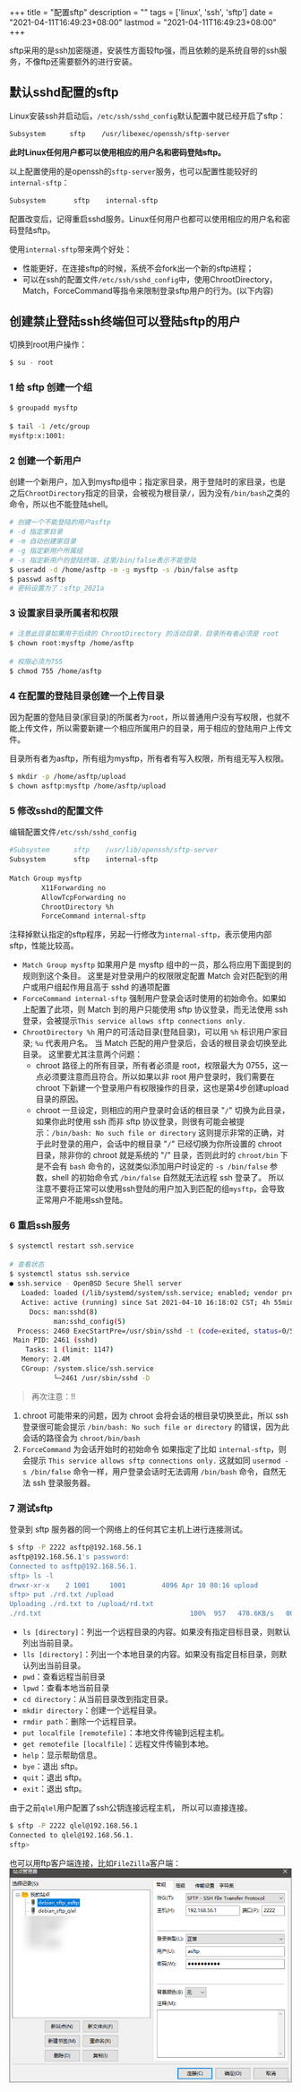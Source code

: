 +++
title = "配置sftp"
description = ""
tags = ['linux', 'ssh', 'sftp']
date =  "2021-04-11T16:49:23+08:00"
lastmod = "2021-04-11T16:49:23+08:00"
+++

sftp采用的是ssh加密隧道，安装性方面较ftp强，而且依赖的是系统自带的ssh服务，不像ftp还需要额外的进行安装。
<!--more-->

## 默认sshd配置的sftp
Linux安装ssh并启动后，`/etc/ssh/sshd_config`默认配置中就已经开启了sftp：
```bash
Subsystem      sftp    /usr/libexec/openssh/sftp-server
```
**此时Linux任何用户都可以使用相应的用户名和密码登陆sftp。**

以上配置使用的是openssh的`sftp-server`服务，也可以配置性能较好的`internal-sftp`：
```bash
Subsystem       sftp    internal-sftp
```
配置改变后，记得重启sshd服务。Linux任何用户也都可以使用相应的用户名和密码登陆sftp。

使用`internal-sftp`带来两个好处：
- 性能更好，在连接sftp的时候，系统不会fork出一个新的sftp进程；
- 可以在ssh的配置文件`/etc/ssh/sshd_config`中，使用ChrootDirectory，Match，ForceCommand等指令来限制登录sftp用户的行为。(以下内容)


## 创建禁止登陆ssh终端但可以登陆sftp的用户
切换到root用户操作：
```bash
$ su - root
```

### 1 给 sftp 创建一个组
```bash
$ groupadd mysftp

$ tail -1 /etc/group
mysftp:x:1001:
```

### 2 创建一个新用户
创建一个新用户，加入到mysftp组中；指定家目录，用于登陆时的家目录，也是之后`ChrootDirectory`指定的目录，会被视为根目录`/`，因为没有`/bin/bash`之类的命令，所以也不能登陆shell。
```bash
# 创建一个不能登陆的用户asftp
# -d 指定家目录
# -m 自动创建家目录
# -g 指定新用户所属组
# -s 指定新用户的登陆终端，这里/bin/false表示不能登陆
$ useradd -d /home/asftp -m -g mysftp -s /bin/false asftp
$ passwd asftp
# 密码设置为了：sftp_2021a
```
### 3 设置家目录所属者和权限
```bash
# 注意此目录如果用于后续的 ChrootDirectory 的活动目录，目录所有者必须是 root
$ chown root:mysftp /home/asftp

# 权限必须为755
$ chmod 755 /home/asftp
```
### 4 在配置的登陆目录创建一个上传目录
因为配置的登陆目录(家目录)的所属者为`root`，所以普通用户没有写权限，也就不能上传文件，所以需要新建一个相应所属用户的目录，用于相应的登陆用户上传文件。

目录所有者为asftp，所有组为mysftp，所有者有写入权限，所有组无写入权限。
```bash
$ mkdir -p /home/asftp/upload
$ chown asftp:mysftp /home/asftp/upload
```
### 5 修改sshd的配置文件
编辑配置文件`/etc/ssh/sshd_config`
```bash
#Subsystem      sftp    /usr/lib/openssh/sftp-server
Subsystem       sftp    internal-sftp

Match Group mysftp
        X11Forwarding no
        AllowTcpForwarding no
        ChrootDirectory %h
        ForceCommand internal-sftp
```
注释掉默认指定的sftp程序，另起一行修改为`internal-sftp`，表示使用内部sftp，性能比较高。
- `Match Group mysftp`
如果用户是 mysftp 组中的一员，那么将应用下面提到的规则到这个条目。
这里是对登录用户的权限限定配置 Match 会对匹配到的用户或用户组起作用且高于 sshd 的通项配置
- `ForceCommand internal-sftp`
强制用户登录会话时使用的初始命令。如果如上配置了此项，则 Match 到的用户只能使用 sftp 协议登录，而无法使用 ssh 登录，会被提示`This service allows sftp connections only.`
- `ChrootDirectory %h`
用户的可活动目录(登陆目录)，可以用 `%h` 标识用户家目录; `%u` 代表用户名。 当 Match 匹配的用户登录后，会话的根目录会切换至此目录。
这里要尤其注意两个问题：
  - chroot 路径上的所有目录，所有者必须是 root，权限最大为 0755，这一点必须要注意而且符合。所以如果以非 root 用户登录时，我们需要在 chroot 下新建一个登录用户有权限操作的目录，这也是第4步创建upload目录的原因。
  - chroot 一旦设定，则相应的用户登录时会话的根目录 "`/`" 切换为此目录，如果你此时使用 ssh 而非 sftp 协议登录，则很有可能会被提示：`/bin/bash: No such file or directory`
  这则提示非常的正确，对于此时登录的用户，会话中的根目录 "`/`" 已经切换为你所设置的 chroot 目录，除非你的 chroot 就是系统的 "/" 目录，否则此时的 `chroot/bin` 下是不会有 `bash` 命令的，这就类似添加用户时设定的 `-s /bin/false` 参数，shell 的初始命令式 `/bin/false` 自然就无法远程 ssh 登录了。
  所以注意不要将正常可以使用ssh登陆的用户加入到匹配的组`mysftp`，会导致正常用户不能用ssh登陆。


### 6 重启ssh服务
```bash
$ systemctl restart ssh.service

# 查看状态
$ systemctl status ssh.service
● ssh.service - OpenBSD Secure Shell server
   Loaded: loaded (/lib/systemd/system/ssh.service; enabled; vendor preset: enabled)
   Active: active (running) since Sat 2021-04-10 16:18:02 CST; 4h 55min ago
     Docs: man:sshd(8)
           man:sshd_config(5)
  Process: 2460 ExecStartPre=/usr/sbin/sshd -t (code=exited, status=0/SUCCESS)
 Main PID: 2461 (sshd)
    Tasks: 1 (limit: 1147)
   Memory: 2.4M
   CGroup: /system.slice/ssh.service
           └─2461 /usr/sbin/sshd -D
```
>再次注意：!!
1. chroot 可能带来的问题，因为 chroot 会将会话的根目录切换至此，所以 ssh 登录很可能会提示 `/bin/bash: No such file or directory` 的错误，因为此会话的路径会为 `chroot/bin/bash`
2. `ForceCommand` 为会话开始时的初始命令 如果指定了比如 `internal-sftp`，则会提示 `This service allows sftp connections only.` 这就如同 `usermod -s /bin/false` 命令一样，用户登录会话时无法调用 `/bin/bash` 命令，自然无法 ssh 登录服务器。
### 7 测试sftp
登录到 sftp 服务器的同一个网络上的任何其它主机上进行连接测试。
```bash
$ sftp -P 2222 asftp@192.168.56.1
asftp@192.168.56.1's password:
Connected to asftp@192.168.56.1.
sftp> ls -l
drwxr-xr-x    2 1001     1001         4096 Apr 10 08:16 upload
sftp> put ./rd.txt /upload
Uploading ./rd.txt to /upload/rd.txt
./rd.txt                                     100%  957   478.6KB/s   00:00
```
- `ls [directory]`：列出一个远程目录的内容。如果没有指定目标目录，则默认列出当前目录。
- `lls [directory]`：列出一个本地目录的内容。如果没有指定目标目录，则默认列出当前目录。
- `pwd`：查看远程当前目录
- `lpwd`：查看本地当前目录
- `cd directory`：从当前目录改到指定目录。
- `mkdir directory`：创建一个远程目录。
- `rmdir path`：删除一个远程目录。
- `put localfile [remotefile]`：本地文件传输到远程主机。
- `get remotefile [localfile]`：远程文件传输到本地。
- `help`：显示帮助信息。
- `bye`：退出 sftp。
- `quit`：退出 sftp。
- `exit`：退出 sftp。

由于之前`qlel`用户配置了ssh公钥连接远程主机， 所以可以直接连接。
```bash
$ sftp -P 2222 qlel@192.168.56.1
Connected to qlel@192.168.56.1.
sftp>
```

也可以用ftp客户端连接，比如`FileZilla`客户端：
![sftp连接.png](/配置sftp/sftp连接.png)